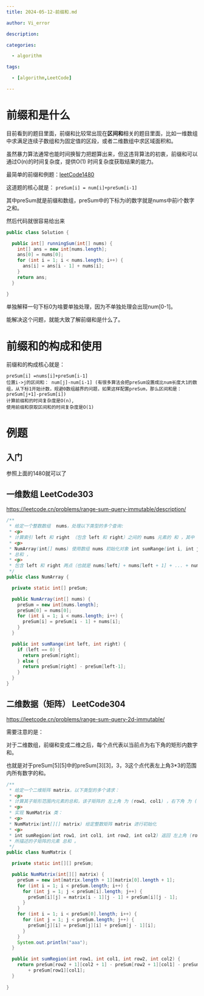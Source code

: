 ```yaml
---
title: 2024-05-12-前缀和.md

author: Vi_error

description:

categories:

  - algorithm

tags:

  - [algorithm,LeetCode]

---
```


# 前缀和是什么

目前看到的题目里面，前缀和比较常出现在**区间和**相关的题目里面，比如一维数组中求满足连续子数组和为固定值的区段，或者二维数组中求区域面积和。

虽然暴力算法通常也能时间换智力把题算出来，但这违背算法的初衷，前缀和可以通过O(n)的时间复杂度，提供O(1)
时间复杂度获取结果的能力。

最简单的前缀和例题：[leetCode1480](https://leetcode.cn/problems/running-sum-of-1d-array/description/)

这道题的核心就是：
`preSum[i] = num[i]+preSum[i-1]`

其中preSum就是前缀和数组，preSum中的下标为i的数字就是nums中前i个数字之和。

然后代码就很容易给出来

```java
public class Solution {

  public int[] runningSum(int[] nums) {
    int[] ans = new int[nums.length];
    ans[0] = nums[0];
    for (int i = 1; i < nums.length; i++) {
      ans[i] = ans[i - 1] + nums[i];
    }
    return ans;
  }

}
```

单独解释一句下标0为啥要单独处理，因为不单独处理会出现num[0-1]。

能解决这个问题，就能大致了解前缀和是什么了。

# 前缀和的构成和使用

前缀和的构成核心就是：

```
preSum[i] =nums[i]+preSum[i-1]
位置i->j的区间和： num[j]-num[i-1] (有很多算法会把preSum设置成比num长度大1的数组，从下标1开始计数，规避0数组越界的问题，如果这样配置preSum，那么区间和是：preSum[j+1]-preSum[i])
计算前缀和的时间复杂度是O(n),
使用前缀和获取区间和的时间复杂度是O(1)
```


# 例题
## 入门

参照上面的1480就可以了

## 一维数组 LeetCode303
https://leetcode.cn/problems/range-sum-query-immutable/description/
```java
/**
 * 给定一个整数数组  nums，处理以下类型的多个查询:
 * <p>
 * 计算索引 left 和 right （包含 left 和 right）之间的 nums 元素的 和 ，其中 left <= right 实现 NumArray 类：
 * <p>
 * NumArray(int[] nums) 使用数组 nums 初始化对象 int sumRange(int i, int j) 返回数组 nums 中索引 left 和 right 之间的元素的
 * 总和 ，
 * <p>
 * 包含 left 和 right 两点（也就是 nums[left] + nums[left + 1] + ... + nums[right] )
 */
public class NumArray {

  private static int[] preSum;

  public NumArray(int[] nums) {
    preSum = new int[nums.length];
    preSum[0] = nums[0];
    for (int i = 1; i < nums.length; i++) {
      preSum[i] = preSum[i - 1] + nums[i];
    }
  }

  public int sumRange(int left, int right) {
    if (left == 0) {
      return preSum[right];
    } else {
      return preSum[right] - preSum[left-1];
    }
  }
}
```

## 二维数据（矩阵） LeetCode304
https://leetcode.cn/problems/range-sum-query-2d-immutable/

需要注意的是：

对于二维数组，前缀和变成二维之后，每个点代表以当前点为右下角的矩形内数字和。

也就是对于preSum[5][5]中的preSum[3][3]，3，3这个点代表左上角3*3的范围内所有数字的和。

```java
/**
 * 给定一个二维矩阵 matrix，以下类型的多个请求：
 * <p>
 * 计算其子矩形范围内元素的总和，该子矩阵的 左上角 为 (row1, col1) ，右下角 为 (row2, col2) 。
 * <p>
 * 实现 NumMatrix 类：
 * <p>
 * NumMatrix(int[][] matrix) 给定整数矩阵 matrix 进行初始化
 * <p>
 * int sumRegion(int row1, int col1, int row2, int col2) 返回 左上角 (row1, col1) 、右下角 (row2, col2)
 * 所描述的子矩阵的元素 总和 。
 */
public class NumMatrix {

  private static int[][] preSum;

  public NumMatrix(int[][] matrix) {
    preSum = new int[matrix.length + 1][matrix[0].length + 1];
    for (int i = 1; i < preSum.length; i++) {
      for (int j = 1; j < preSum[i].length; j++) {
        preSum[i][j] = matrix[i - 1][j - 1] + preSum[i][j - 1];
      }
    }
    for (int i = 1; i < preSum[0].length; i++) {
      for (int j = 1; j < preSum.length; j++) {
        preSum[j][i] = preSum[j][i] + preSum[j - 1][i];
      }
    }
    System.out.println("aaa");
  }

  public int sumRegion(int row1, int col1, int row2, int col2) {
    return preSum[row2 + 1][col2 + 1] - preSum[row2 + 1][col1] - preSum[row1][col2 + 1]
        + preSum[row1][col1];
  }
  
}
```

